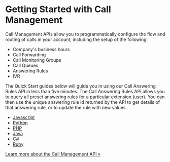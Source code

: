 # Getting Started with Call Management

Call Management APIs allow you to programmatically configure the flow and routing of calls in your account, including the setup of the following:

* Company's business hours
* Call Forwarding
* Call Monitoring Groups
* Call Queues
* Answering Rules
* IVR

The Quick Start guides below will guide you in using our Call Answering Rules API in less than five minutes. The Call Answering Rules API allows you to query all preset answering rules for a particular extension (user). You can then use the unique answering rule id returned by the API to get details of that answering rule, or to update the rule with new values.

* [Javascript](./node/)
* [Python](./python/)
* [PHP](./php/)
* [Java](./java/)
* [C#](./c-sharp/)
* [Ruby](./ruby/)

<a class="btn btn-primary" href="https://developers.ringcentral.com/api-products/configuration">Learn more about the Call Management API &raquo;</a>

